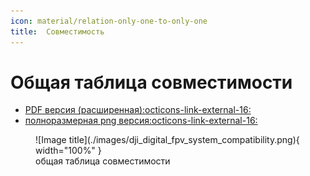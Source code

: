 ```yaml
---
icon: material/relation-only-one-to-only-one
title:  Совместимость
---
```


# Общая таблица совместимости 

*  <a href="https://djifpvdocs.b-cdn.net/dji_digital_fpv_system_compatibility.pdf" target="_blank">PDF версия (расширенная):octicons-link-external-16:</a>
*  <a href="https://djifpvdocs.b-cdn.net/dji_digital_fpv_system_compatibility.png" target="_blank">полноразмерная png версия:octicons-link-external-16:</a>

<figure markdown="span">
  ![Image title](./images/dji_digital_fpv_system_compatibility.png){ width="100%" }
  <figcaption>oбщая таблица совместимости</figcaption>
</figure>